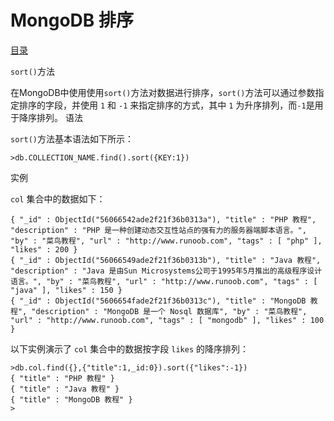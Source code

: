 # 						MongoDB 排序

[目录](README.md)

`sort()`方法

在MongoDB中使用使用`sort()`方法对数据进行排序，`sort()`方法可以通过参数指定排序的字段，并使用 `1` 和 `-1` 来指定排序的方式，其中 `1` 为升序排列，而`-1`是用于降序排列。
语法

`sort()`方法基本语法如下所示：
```mongodb
>db.COLLECTION_NAME.find().sort({KEY:1})
```
实例

`col` 集合中的数据如下：
```mongodb
{ "_id" : ObjectId("56066542ade2f21f36b0313a"), "title" : "PHP 教程", "description" : "PHP 是一种创建动态交互性站点的强有力的服务器端脚本语言。", "by" : "菜鸟教程", "url" : "http://www.runoob.com", "tags" : [ "php" ], "likes" : 200 }
{ "_id" : ObjectId("56066549ade2f21f36b0313b"), "title" : "Java 教程", "description" : "Java 是由Sun Microsystems公司于1995年5月推出的高级程序设计语言。", "by" : "菜鸟教程", "url" : "http://www.runoob.com", "tags" : [ "java" ], "likes" : 150 }
{ "_id" : ObjectId("5606654fade2f21f36b0313c"), "title" : "MongoDB 教程", "description" : "MongoDB 是一个 Nosql 数据库", "by" : "菜鸟教程", "url" : "http://www.runoob.com", "tags" : [ "mongodb" ], "likes" : 100 }
```
以下实例演示了 `col` 集合中的数据按字段 `likes` 的降序排列：
```mongodb
>db.col.find({},{"title":1,_id:0}).sort({"likes":-1})
{ "title" : "PHP 教程" }
{ "title" : "Java 教程" }
{ "title" : "MongoDB 教程" }
>
```
<a href="" style="float: right;"></a>